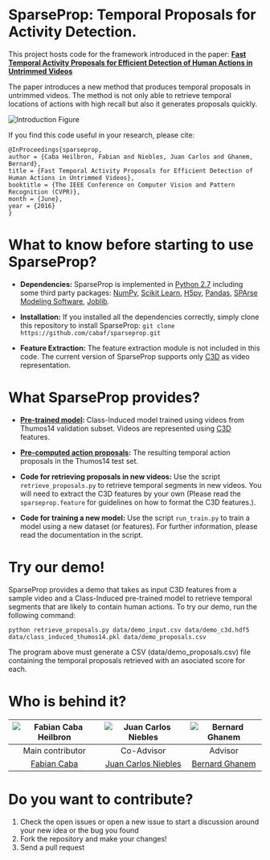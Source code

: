 # SparseProp: Temporal Proposals for Activity Detection.

This project hosts code for the framework introduced in the paper: **[Fast Temporal Activity Proposals for Efficient Detection of Human Actions in Untrimmed Videos](http://www.cv-foundation.org/openaccess/content_cvpr_2016/papers/Heilbron_Fast_Temporal_Activity_CVPR_2016_paper.pdf)**

The paper introduces a new method that produces temporal proposals in untrimmed videos. The method is not only able to retrieve temporal locations of actions with high recall but also it generates proposals quickly.

![Introduction Figure][image-intro]

If you find this code useful in your research, please cite:

```
@InProceedings{sparseprop,
author = {Caba Heilbron, Fabian and Niebles, Juan Carlos and Ghanem, Bernard},
title = {Fast Temporal Activity Proposals for Efficient Detection of Human Actions in Untrimmed Videos},
booktitle = {The IEEE Conference on Computer Vision and Pattern Recognition (CVPR)},
month = {June},
year = {2016}
}
```

# What to know before starting to use SparseProp?
* **Dependencies:** SparseProp is implemented in [Python 2.7](https://www.python.org/download/releases/2.7/) including some third party packages: [NumPy](http://www.numpy.org/), [Scikit Learn](http://scikit-learn.org/), [H5py](http://www.h5py.org/), [Pandas](http://pandas.pydata.org/), [SPArse Modeling Software](http://spams-devel.gforge.inria.fr/), [Joblib](https://pythonhosted.org/joblib/).

* **Installation:** If you installed all the dependencies correctly, simply clone this repository to install SparseProp: ```git clone https://github.com/cabaf/sparseprop.git```

* **Feature Extraction:** The feature extraction module is not included in this code. The current version of SparseProp supports only [C3D](http://vlg.cs.dartmouth.edu/c3d/) as video representation.

# What SparseProp provides?
* **[Pre-trained model](https://raw.githubusercontent.com/cabaf/sparseprop/master/data/class_induced_thumos14.pkl):** Class-Induced model trained using videos from Thumos14 validation subset. Videos are represented using [C3D](http://vlg.cs.dartmouth.edu/c3d/) features.

* **[Pre-computed action proposals](https://drive.google.com/open?id=0B9WpeMTDrC3fdWJjajhuODZXS3c):** The resulting temporal action proposals in the Thumos14 test set.

* **Code for retrieving proposals in new videos:** Use the script ```retrieve_proposals.py``` to retrieve temporal segments in new videos. You will need to extract the C3D features by your own (Please read the ```sparseprop.feature``` for guidelines on how to format the C3D features.). 

* **Code for training a new model:** Use the script ```run_train.py``` to train a model using a new dataset (or features). For further information, please read the documentation in the script.

# Try our demo!
SparseProp provides a demo that takes as input C3D features from a sample video and a Class-Induced pre-trained model to retrieve temporal segments that are likely to contain human actions. To try our demo, run the following command:

```python retrieve_proposals.py data/demo_input.csv data/demo_c3d.hdf5 data/class_induced_thumos14.pkl data/demo_proposals.csv```

The program above must generate a CSV (data/demo_proposals.csv) file containing the temporal proposals retrieved with an asociated score for each.

# Who is behind it?

| ![Fabian Caba Heilbron][image-cabaf] | ![Juan Carlos Niebles][image-jc] | ![Bernard Ghanem][image-bernard] |
| :---: | :---: | :---: |
| Main contributor | Co-Advisor | Advisor |
| [Fabian Caba][web-cabaf] | [Juan Carlos Niebles][web-jc] | [Bernard Ghanem][web-bernard] |

# Do you want to contribute?

1. Check the open issues or open a new issue to start a discussion around your new idea or the bug you found
2. Fork the repository and make your changes!
3. Send a pull request


<!--Images-->
[image-cabaf]: http://activity-net.org/challenges/2016/images/fabian.png "Fabian Caba Heilbron"
[image-jc]: http://activity-net.org/images/juan.png "Juan Carlos Niebles"
[image-bernard]: http://activity-net.org/images/bernard.png "Bernard Ghanem"

[image-intro]: https://raw.githubusercontent.com/cabaf/website/gh-pages/temporalproposals/img/pull_figure.png

<!--Links-->
[web-cabaf]: http://www.cabaf.net/
[web-jc]: http://www.niebles.net/
[web-bernard]: http://www.bernardghanem.com/
